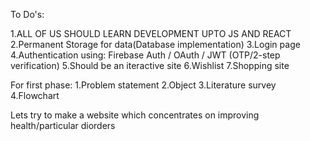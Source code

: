 To Do's:

1.ALL OF US SHOULD LEARN DEVELOPMENT UPTO JS AND REACT
2.Permanent Storage for data(Database implementation)
3.Login page
4.Authentication using: Firebase Auth / OAuth / JWT (OTP/2-step verification)
5.Should be an iteractive site 
6.Wishlist
7.Shopping site

For first phase:
1.Problem statement
2.Object
3.Literature survey
4.Flowchart

Lets try to make a website which concentrates on improving health/particular diorders

